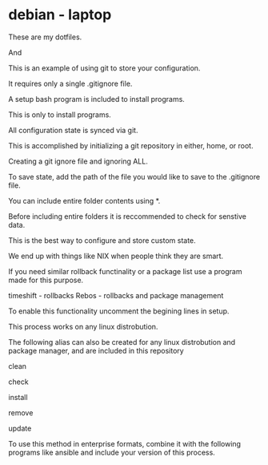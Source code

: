 # debian - laptop

These are my dotfiles.

And

This is an example of using git to store your configuration.

It requires only a single .gitignore file.

A setup bash program is included to install programs.

This is only to install programs.

All configuration state is synced via git.

This is accomplished by initializing a git repository in either, home, or root.

Creating a git ignore file and ignoring ALL.

To save state, add the path of the file you would like to save to the .gitignore file.

You can include entire folder contents using *.

Before including entire folders it is reccommended to check for senstive data.

This is the best way to configure and store custom state.

We end up with things like NIX when people think they are smart.

If you need similar rollback functinality or a package list use a program made for this purpose.

timeshift - rollbacks
Rebos - rollbacks and package management

To enable this functionality uncomment the begining lines in setup.

This process works on any linux distrobution.

The following alias can also be created for any linux distrobution and package manager, and are included in this repository

clean

check

install

remove

update

To use this method in enterprise formats, combine it with the following programs like ansible and include your version of this process.



